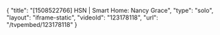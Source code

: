 {
    "title": "[1508522766] HSN | Smart Home: Nancy Grace",
    "type": "solo",
    "layout": "iframe-static",
    "videoId": "123178118",
    "url": "\/tvpembed\/123178118"
}